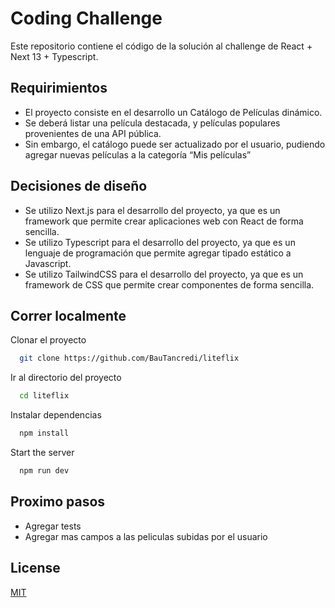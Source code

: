 # Coding Challenge

Este repositorio contiene el código de la solución al challenge de React + Next 13 + Typescript.

## Requirimientos

- El proyecto consiste en el desarrollo un Catálogo de Películas dinámico.
- Se deberá listar una película destacada, y películas populares provenientes de una API pública.
- Sin embargo, el catálogo puede ser actualizado por el usuario, pudiendo agregar nuevas películas a la categoría “Mis películas”

## Decisiones de diseño

- Se utilizo Next.js para el desarrollo del proyecto, ya que es un framework que permite crear aplicaciones web con React de forma sencilla.
- Se utilizo Typescript para el desarrollo del proyecto, ya que es un lenguaje de programación que permite agregar tipado estático a Javascript.
- Se utilizo TailwindCSS para el desarrollo del proyecto, ya que es un framework de CSS que permite crear componentes de forma sencilla.

## Correr localmente

Clonar el proyecto

```bash
  git clone https://github.com/BauTancredi/liteflix
```

Ir al directorio del proyecto

```bash
  cd liteflix
```

Instalar dependencias

```bash
  npm install
```

Start the server

```bash
  npm run dev
```

## Proximo pasos

- Agregar tests
- Agregar mas campos a las peliculas subidas por el usuario

## License

[MIT](https://choosealicense.com/licenses/mit/)
